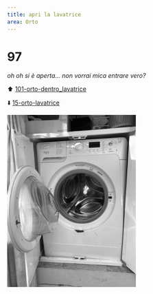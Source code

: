 ```yaml
---
title: apri la lavatrice
area: Orto
---
```

# 97
_oh oh si è aperta... non vorrai mica entrare vero?_

⬆️  [101-orto-dentro_lavatrice](101-orto-dentro_lavatrice.md)

⬇️ [15-orto-lavatrice](15-orto-lavatrice.md)

![foto_102](_assets/preview/foto_102.jpg)